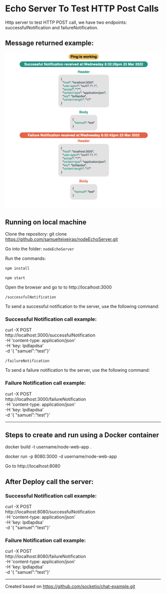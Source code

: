 
# Echo Server To Test HTTP Post Calls

Http server to test HTTP POST call, we have two endpoints: successfulNotification and failureNotification.


## Message returned example:

![Print](https://github.com/samuelteixeiras/nodeEchoServer/blob/master/imgs/print.png)


## Running on local machine

Clone the repository: git clone https://github.com/samuelteixeiras/nodeEchoServer.git

Go into the folder: `nodeEchoServer`

Run the commands:

`npm install`

`npm start`

Open the browser and go to to http://localhost:3000

`/successfulNotification`

To send a successful notification to the server, use the following command:
### Successful Notification call example:
curl -X POST \
  http://localhost:3000/successfulNotification \
  -H 'content-type: application/json' \
  -H 'key: lpdlapdsa' \
  -d '{	"samuel":"test"}'

`/failureNotification`

To send a failure notification to the server, use the following command:

### Failure Notification call example:
curl -X POST \
  http://localhost:3000/failureNotification \
  -H 'content-type: application/json' \
  -H 'key: lpdlapdsa' \
  -d '{	"samuel":"test"}'

---

## Steps to create and run using a Docker container

docker build -t username/node-web-app .

docker run -p 8080:3000 -d username/node-web-app

Go to http://localhost:8080


## After Deploy call the server:

### Successful Notification call example:
curl -X POST \
  http://localhost:8080/successfulNotification \
  -H 'content-type: application/json' \
  -H 'key: lpdlapdsa' \
  -d '{	"samuel":"test"}'


### Failure Notification call example:
curl -X POST \
  http://localhost:8080/failureNotification \
  -H 'content-type: application/json' \
  -H 'key: lpdlapdsa' \
  -d '{	"samuel":"test"}'


---

Created based on https://github.com/socketio/chat-example.git

